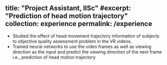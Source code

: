 title: "Project Assistant, IISc"
#excerpt: "Prediction of head motion trajectory"
collection: experience
permalink: /experience
---

* Studied the effect of head movement trajectory information of subjects to objective quality assessment problem in the VR videos.
* Trained neural networks to use the video frames as well as viewing direction as the input and predict the viewing direction of the next frame i.e., prediction of head motion trajectory
